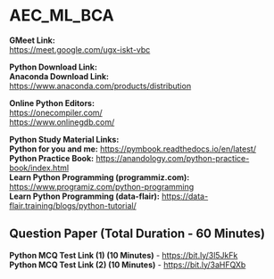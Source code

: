 # AEC_ML_BCA

**GMeet Link:**<br>
https://meet.google.com/ugx-iskt-vbc

**Python Download Link:**<br>
**Anaconda Download Link:**<br>
https://www.anaconda.com/products/distribution

**Online Python Editors:**<br>
https://onecompiler.com/<br>
https://www.onlinegdb.com/

**Python Study Material Links:**<br>
**Python for you and me:** https://pymbook.readthedocs.io/en/latest/<br>
**Python Practice Book:** https://anandology.com/python-practice-book/index.html<br>
**Learn Python Programming (programmiz.com):** https://www.programiz.com/python-programming<br>
**Learn Python Programming (data-flair):** https://data-flair.training/blogs/python-tutorial/

## Question Paper (Total Duration - 60 Minutes)<br>
**Python MCQ Test Link (1) (10 Minutes)** - https://bit.ly/3l5JkFk <br>
**Python MCQ Test Link (2) (10 Minutes)** - https://bit.ly/3aHFQXb


